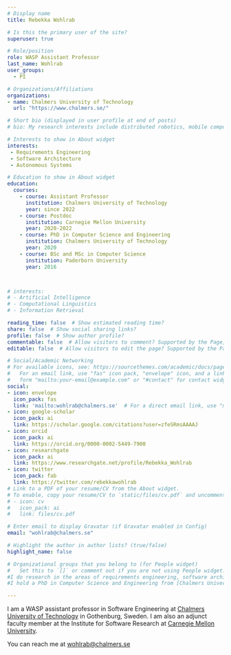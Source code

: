 ```yaml
---
# Display name
title: Rebekka Wohlrab

# Is this the primary user of the site?
superuser: true

# Role/position
role: WASP Assistant Professor
last_name: Wohlrab
user_groups:
  - PI

# Organizations/Affiliations
organizations:
- name: Chalmers University of Technology
  url: "https://www.chalmers.se/"

# Short bio (displayed in user profile at end of posts)
# bio: My research interests include distributed robotics, mobile computing and programmable matter.

# Interests to show in About widget
interests:
 - Requirements Engineering
 - Software Architecture
 - Autonomous Systems

# Education to show in About widget
education:
  courses:
    - course: Assistant Professor
      institution: Chalmers University of Technology
      year: since 2022
    - course: Postdoc
      institution: Carnegie Mellon University
      year: 2020-2022
    - course: PhD in Computer Science and Engineering
      institution: Chalmers University of Technology
      year: 2020
    - course: BSc and MSc in Computer Science
      institution: Paderborn University
      year: 2016



# interests:
# - Artificial Intelligence
# - Computational Linguistics
# - Information Retrieval

reading_time: false  # Show estimated reading time?
share: false  # Show social sharing links?
profile: false  # Show author profile?
commentable: false  # Allow visitors to comment? Supported by the Page, Post, and Docs content types.
editable: false  # Allow visitors to edit the page? Supported by the Page, Post, and Docs content types.

# Social/Academic Networking
# For available icons, see: https://sourcethemes.com/academic/docs/page-builder/#icons
#   For an email link, use "fas" icon pack, "envelope" icon, and a link in the
#   form "mailto:your-email@example.com" or "#contact" for contact widget.
social:
- icon: envelope
  icon_pack: fas
  link: 'mailto:wohlrab@chalmers.se'  # For a direct email link, use "mailto:test@example.org".
- icon: google-scholar
  icon_pack: ai
  link: https://scholar.google.com/citations?user=zfeSRmsAAAAJ
- icon: orcid
  icon_pack: ai
  link: https://orcid.org/0000-0002-5449-7900
- icon: researchgate
  icon_pack: ai
  link: https://www.researchgate.net/profile/Rebekka_Wohlrab
- icon: twitter
  icon_pack: fab
  link: https://twitter.com/rebekkawohlrab
# Link to a PDF of your resume/CV from the About widget.
# To enable, copy your resume/CV to `static/files/cv.pdf` and uncomment the lines below.
# - icon: cv
#   icon_pack: ai
#   link: files/cv.pdf

# Enter email to display Gravatar (if Gravatar enabled in Config)
email: "wohlrab@chalmers.se"

# Highlight the author in author lists? (true/false)
highlight_name: false

# Organizational groups that you belong to (for People widget)
#   Set this to `[]` or comment out if you are not using People widget.
#I do research in the areas of requirements engineering, software architecture, and self-adaptive/autonomous systems.
#I hold a PhD in Computer Science and Engineering from [Chalmers University of Technology](https://www.chalmers.se/en/departments/cse/organisation/se/Pages/default.aspx) and a BSc and MSc in Computer Science from [Paderborn University](https://www.uni-paderborn.de/), Germany.

---
```


I am a WASP assistant professor in Software Engineering at [Chalmers University of Technology](https://www.chalmers.se/) in Gothenburg, Sweden. I am also an adjunct faculty member at the Institute for Software Research at [Carnegie Mellon University](https://cmu.edu/).

You can reach me at wohlrab@chalmers.se
